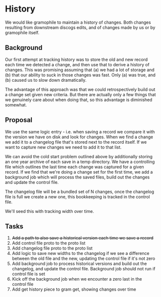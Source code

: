 # History

We would like gramophile to maintain a history of changes. Both changes resulting
from downstream discogs edits, and of changes made by us or by gramophile itself.

## Background

Our first attempt at tracking history was to store the old and new record each
time we detected a change, and then use that to derive a history of changes. This
was promising assuming that (a) we had a lot of storage and (b) that our ability
to suck in those changes was fast. Only (a) was true, and (b) caused us to slow
down dramatically.

The advantage of this approach was that we could retrospectively build out
a change set given new criteria. But there are actually only a few things that we
genuinely care about when doing that, so this advantage is diminished somewhat.

## Proposal

We use the same logic entry - i.e. when saving a record we compare it with the
version we have on disk and look for changes. When we find a change we add it
to a changelog file that's stored next to the record itself. If we want to
capture new changes we need to add it to that list.

We can avoid the cold start problem outlined above by additionally storing an one
year archive of each save in a temp directory. We have a controlling file which outlines
the last time each change was captured for a given record. If we find that we're
doing a change set for the first time, we add a background job which will process the
saved files, build out the changes and update the control file.

The changelog file will be a bundled set of N changes, once the changelog file is full
we create a new one, this bookkeeping is tracked in the control file.

We'll seed this with tracking width over time.

## Tasks

1. ~~Add a path to also save a historical version each time we save a record~~
1. Add control file proto to the proto list
1. Add changelog file proto to the proto list
1. Add logic to save new widths to the changelog if we see a difference between
   the old file and the new, updating the control file if it's not zero
1. Add background job to process historical versions and build out the changelog,
   and update the control file. Background job should not run if control file is set
1. Kick off the background job when we encounter a zero last in the control file
1. Add get history piece to gram get, showing changes over time
